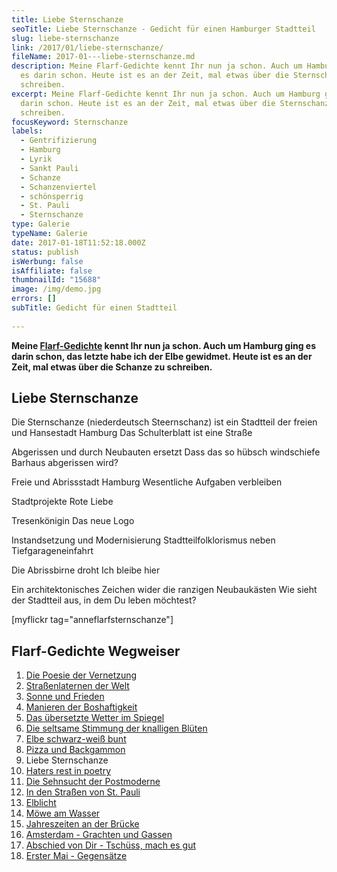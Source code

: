 ```yaml
---
title: Liebe Sternschanze
seoTitle: Liebe Sternschanze - Gedicht für einen Hamburger Stadtteil
slug: liebe-sternschanze
link: /2017/01/liebe-sternschanze/
fileName: 2017-01---liebe-sternschanze.md
description: Meine Flarf-Gedichte kennt Ihr nun ja schon. Auch um Hamburg ging
  es darin schon. Heute ist es an der Zeit, mal etwas über die Sternschanze zu
  schreiben.
excerpt: Meine Flarf-Gedichte kennt Ihr nun ja schon. Auch um Hamburg ging es
  darin schon. Heute ist es an der Zeit, mal etwas über die Sternschanze zu
  schreiben.
focusKeyword: Sternschanze
labels:
  - Gentrifizierung
  - Hamburg
  - Lyrik
  - Sankt Pauli
  - Schanze
  - Schanzenviertel
  - schönsperrig
  - St. Pauli
  - Sternschanze
type: Galerie
typeName: Galerie
date: 2017-01-18T11:52:18.000Z
status: publish
isWerbung: false
isAffiliate: false
thumbnailId: "15688"
image: /img/demo.jpg
errors: []
subTitle: Gedicht für einen Stadtteil
  
---
```


**Meine [Flarf-Gedichte](/?s=Flarf) kennt Ihr nun ja schon. Auch um Hamburg ging
es darin schon, das letzte habe ich der Elbe gewidmet. Heute ist es an der Zeit,
mal etwas über die Schanze zu schreiben.**

## Liebe Sternschanze

Die Sternschanze (niederdeutsch Steernschanz) ist ein Stadtteil der freien und
Hansestadt Hamburg Das Schulterblatt ist eine Straße

Abgerissen und durch Neubauten ersetzt Dass das so hübsch windschiefe Barhaus
abgerissen wird?

Freie und Abrissstadt Hamburg Wesentliche Aufgaben verbleiben

Stadtprojekte Rote Liebe

Tresenkönigin Das neue Logo

Instandsetzung und Modernisierung Stadtteilfolklorismus neben
Tiefgarageneinfahrt

Die Abrissbirne droht Ich bleibe hier

Ein architektonisches Zeichen wider die ranzigen Neubaukästen Wie sieht der
Stadtteil aus, in dem Du leben möchtest?

[myflickr tag="anneflarfsternschanze"]

## Flarf-Gedichte Wegweiser

1.  [Die Poesie der Vernetzung](/2016/03/flarf-inspiration-aus-dem-internet-die-poesie-der-vernetzung/)
1.  [Straßenlaternen der Welt](/2016/03/strassenlaternen-der-welt-eine-romantische-bildergalerie/)
1.  [Sonne und Frieden](/2016/03/sonne-und-frieden/)
1.  [Manieren der Boshaftigkeit](/2016/04/manieren-der-boshaftigkeit/)
1.  [Das übersetzte Wetter im Spiegel](/2016/05/das-uebersetzte-wetter-im-spiegel/)
1.  [Die seltsame Stimmung der knalligen Blüten](/2016/10/die-seltsame-stimmung-der-knalligen-blueten/)
1.  [Elbe schwarz-weiß bunt](/2017/01/elbe-schwarz-weiss-bunt-bildergalerie-mit-flarfgedicht/)
1.  [Pizza und Backgammon](/2017/01/drei-koenige/)
1.  Liebe Sternschanze
1.  [Haters rest in poetry](/2017/02/haters-rest-in-poetry/)
1.  [Die Sehnsucht der Postmoderne](/2017/02/die-sehnsucht-der-postmoderne/)
1.  [In den Straßen von St. Pauli](/2017/02/dauerregen-stpauli/)
1.  [Elblicht](/2018/01/elblicht-flarfgedicht-zum-jahresanfang/)
1.  [Möwe am Wasser](/2018/01/moewe-am-wasser/)
1.  [Jahreszeiten an der Brücke](/2018/02/ein-fleet-im-verlauf-der-jahreszeiten/)
1.  [Amsterdam - Grachten und Gassen](/2018/03/amsterdam/)
1.  [Abschied von Dir - Tschüss, mach es gut](/2018/04/abschied-von-dir/)
1.  [Erster Mai - Gegensätze](/2018/05/erster-mai-gegensaetze/)

  